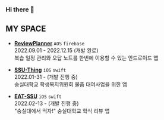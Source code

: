 ### Hi there 👋

## MY SPACE

- [**ReviewPlanner**](https://github.com/2022SSUAndroid/ReviewPlanner)  `AOS` `firebase` </br>
2022.09.01 - 2022.12.15 (개발 완료) </br>
복습 일정 관리와 오답 노트를 한번에 이용할 수 있는 안드로이드 앱  </br>

- [**SSU-Thing**](https://github.com/SSU-Thing)  `iOS` `swift` </br>
2022.01-31 - (개발 진행 중) </br>
숭실대학교 학생복지위원회 물품 대여사업을 위한 앱  </br>


- [**EAT-SSU**](https://github.com/EAT-SSU)  `iOS` `swift` </br>
2022.02-13 - (개발 진행 중) </br>
"숭실대에서 먹자!" 숭실대학교 학식 리뷰 앱  </br>
